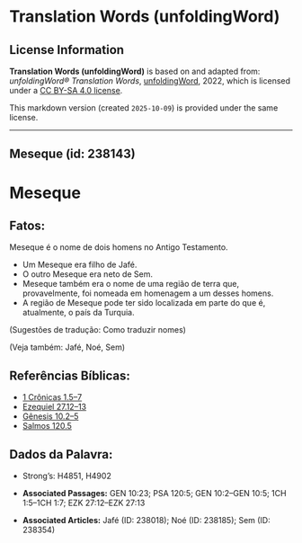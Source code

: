 # Translation Words (unfoldingWord)

## License Information

**Translation Words (unfoldingWord)** is based on and adapted from: _unfoldingWord® Translation Words_, [unfoldingWord](https://unfoldingword.org/utw), 2022, which is licensed under a [CC BY-SA 4.0 license](https://creativecommons.org/licenses/by-sa/4.0/legalcode.en).

This markdown version (created `2025-10-09`) is provided under the same license.



--------------------------------

## Meseque (id: 238143)

Meseque
=======

Fatos:
------

Meseque é o nome de dois homens no Antigo Testamento.

* Um Meseque era filho de Jafé.
* O outro Meseque era neto de Sem.
* Meseque também era o nome de uma região de terra que, provavelmente, foi nomeada em homenagem a um desses homens.
* A região de Meseque pode ter sido localizada em parte do que é, atualmente, o país da Turquia.

(Sugestões de tradução: Como traduzir nomes)

(Veja também: Jafé, Noé, Sem)

Referências Bíblicas:
---------------------

* [1 Crônicas 1\.5–7](https://ref.ly/1Chr1:5-1Chr1:7)
* [Ezequiel 27\.12–13](https://ref.ly/Ezek27:12-Ezek27:13)
* [Gênesis 10\.2–5](https://ref.ly/Gen10:2-Gen10:5)
* [Salmos 120\.5](https://ref.ly/Ps120:5)

Dados da Palavra:
-----------------

* Strong’s: H4851, H4902

* **Associated Passages:** GEN 10:23; PSA 120:5; GEN 10:2–GEN 10:5; 1CH 1:5–1CH 1:7; EZK 27:12–EZK 27:13
* **Associated Articles:** Jafé (ID: 238018); Noé (ID: 238185); Sem (ID: 238354)

